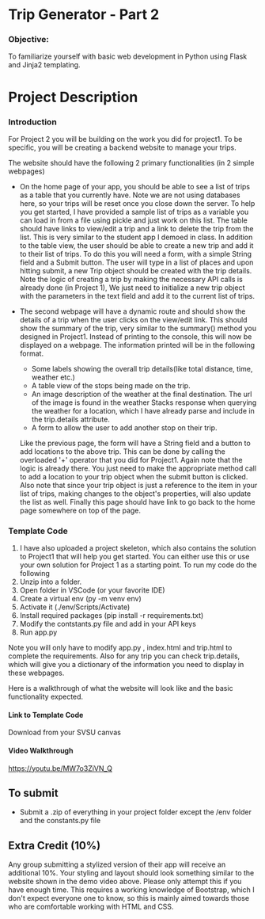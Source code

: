 # Trip Generator - Part 2

### Objective:
To familiarize yourself with basic web development in Python using Flask and Jinja2 templating.

# Project Description

### Introduction
For Project 2 you will be building on the work you did for project1. To be specific, you will be creating a backend website to manage your trips.

The website should have the following 2 primary functionalities (in 2 simple webpages)

+ On the home page of your app, you should be able to see a list of trips as a table that you currently have. Note we are not using databases here, so your trips will be reset once you close down the server. To help you get started, I have provided a sample list of trips as a variable you can load in from a file using pickle and just work on this list. The table should have links to view/edit a trip and a link to delete the trip from the list. This is very similar to the student app I demoed in class. In addition to the table view, the user should be able to create a new trip and add it to their list of trips. To do this you will need a form, with a simple String field and a Submit button. The user will type in a list of places and upon hitting submit, a new Trip object should be created with the trip details. Note the logic of creating a trip by making the necessary API calls is already done (in Project 1), We just need to initialize a new trip object with the parameters in the text field and add it to the current list of trips.
+ The second webpage will have a dynamic route and should show the details of a trip when the user clicks on the view/edit link. This should show the summary of the trip, very similar to the summary() method you designed in Project1. Instead of printing to the console, this will now be displayed on a webpage. The information printed will be in the following format.
    + Some labels showing the overall trip details(like total distance, time, weather etc.)
    + A table view of the stops being made on the trip. 
    + An image description of the weather at the final destination. The url of the image is found in the weather Stacks response when querying the weather for a location, which I have already parse and include in the trip.details attribute.
    + A form to allow the user to add another stop on their trip.
    
    Like the previous page, the form will have a String field and a button to add locations to the above trip. This can be done by calling the overloaded '+' operator that you did for Project1. Again note that the logic is already there. You just need to make the appropriate method call to add a location to your trip object when the submit button is clicked. Also note that since your trip object is just a reference to the item in your list of trips, making changes to the object's properties, will also update the list as well. Finally this page should have link to go back to the home page somewhere on top of the page.

### Template Code
1. I have also uploaded a project skeleton, which also contains the solution to Project1 that will help you get started. You can either use this or use your own solution for Project 1 as a starting point. To run my code do the following
2. Unzip into a folder.
3. Open folder in VSCode (or your favorite IDE)
4. Create a virtual env (py -m venv env)
5. Activate it (./env/Scripts/Activate)
6. Install required packages (pip install -r requirements.txt)
7. Modify the contstants.py file and add in your API keys
8. Run app.py

Note you will only have to modify app.py , index.html and trip.html to complete the requirements. Also for any trip you can check trip.details, which will give you a dictionary of the information you need to display in these webpages.

Here is a walkthrough of what the website will look like and the basic functionality expected. 

#### Link to Template Code  

Download from your SVSU canvas

#### Video Walkthrough 

https://youtu.be/MW7o3ZiVN_Q

## To submit
+ Submit a .zip of everything in your project folder except the /env folder and the constants.py file

## Extra Credit (10%)
Any group submitting a stylized version of their app will receive an additional 10%. Your styling and layout should look something similar to the website shown in the demo video above. Please only attempt this if you have enough time. This requires a working knowledge of Bootstrap, which I don't expect everyone one to know, so this is mainly aimed towards those who are comfortable working with HTML and CSS.